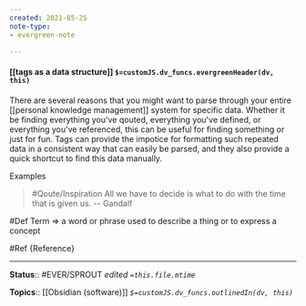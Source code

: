 ```yaml
---
created: 2021-05-25
note-type: 
- evergreen-note

---
```


#### [[tags as a data structure]] `$=customJS.dv_funcs.evergreenHeader(dv, this)`

There are several reasons that you might want to parse through your entire [[personal knowledge management]] system for specific data. Whether it be finding everything you've qouted, everything you've defined, or everything you've referenced, this can be useful for finding something or just for fun. Tags can provide the impotice for formatting such repeated data in a consistent way that can easily be parsed, and they also provide a quick shortcut to find this data manually.

Examples

>  #Qoute/Inspiration All we have to decide is what to do with the time that is given us. 
>  -- Gandalf

#Def Term => a word or phrase used to describe a thing or to express a concept

#Ref {Reference}



---

**Status**:: #EVER/SPROUT 
*edited `=this.file.mtime`*

**Topics**:: [[Obsidian (software)]]
*`$=customJS.dv_funcs.outlinedIn(dv, this)`*
